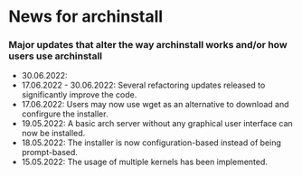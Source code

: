 # News for archinstall
### Major updates that alter the way archinstall works and/or how users use archinstall
- 30.06.2022: 
- 17.06.2022 - 30.06.2022: Several refactoring updates released to significantly improve the code. 
- 17.06.2022: Users may now use wget as an alternative to download and confirgure the installer. 
- 19.05.2022: A basic arch server without any graphical user interface can now be installed.
- 18.05.2022: The installer is now configuration-based instead of being prompt-based.
- 15.05.2022: The usage of multiple kernels has been implemented. <br><br>